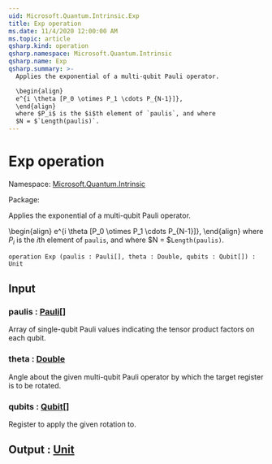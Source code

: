 ```yaml
---
uid: Microsoft.Quantum.Intrinsic.Exp
title: Exp operation
ms.date: 11/4/2020 12:00:00 AM
ms.topic: article
qsharp.kind: operation
qsharp.namespace: Microsoft.Quantum.Intrinsic
qsharp.name: Exp
qsharp.summary: >-
  Applies the exponential of a multi-qubit Pauli operator.

  \begin{align}
  e^{i \theta [P_0 \otimes P_1 \cdots P_{N-1}]},
  \end{align}
  where $P_i$ is the $i$th element of `paulis`, and where
  $N = $`Length(paulis)`.
---
```


# Exp operation

Namespace: [Microsoft.Quantum.Intrinsic](xref:Microsoft.Quantum.Intrinsic)

Package: [](https://nuget.org/packages/)


Applies the exponential of a multi-qubit Pauli operator.\begin{align}e^{i \theta [P_0 \otimes P_1 \cdots P_{N-1}]},\end{align}where $P_i$ is the $i$th element of `paulis`, and where$N = $`Length(paulis)`.

```qsharp
operation Exp (paulis : Pauli[], theta : Double, qubits : Qubit[]) : Unit
```


## Input

### paulis : [Pauli](xref:microsoft.quantum.lang-ref.pauli)[]

Array of single-qubit Pauli values indicating the tensor productfactors on each qubit.


### theta : [Double](xref:microsoft.quantum.lang-ref.double)

Angle about the given multi-qubit Pauli operator by which thetarget register is to be rotated.


### qubits : [Qubit](xref:microsoft.quantum.lang-ref.qubit)[]

Register to apply the given rotation to.



## Output : [Unit](xref:microsoft.quantum.lang-ref.unit)

